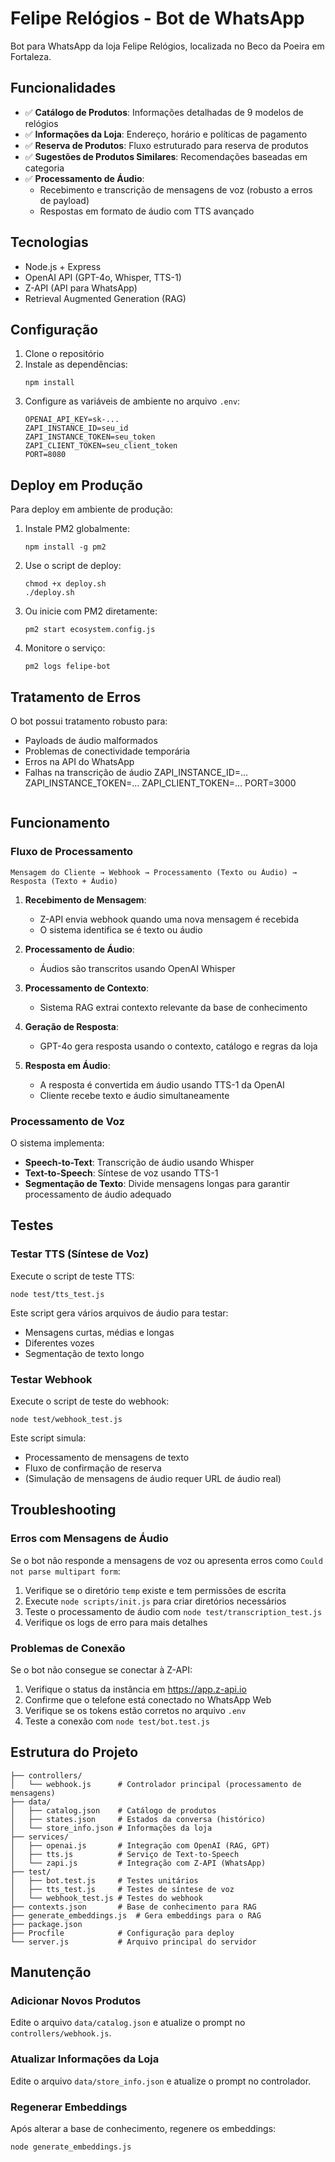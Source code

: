 # Felipe Relógios - Bot de WhatsApp

Bot para WhatsApp da loja Felipe Relógios, localizada no Beco da Poeira em Fortaleza.

## Funcionalidades

- ✅ **Catálogo de Produtos**: Informações detalhadas de 9 modelos de relógios
- ✅ **Informações da Loja**: Endereço, horário e políticas de pagamento
- ✅ **Reserva de Produtos**: Fluxo estruturado para reserva de produtos
- ✅ **Sugestões de Produtos Similares**: Recomendações baseadas em categoria
- ✅ **Processamento de Áudio**: 
  - Recebimento e transcrição de mensagens de voz (robusto a erros de payload)
  - Respostas em formato de áudio com TTS avançado

## Tecnologias

- Node.js + Express
- OpenAI API (GPT-4o, Whisper, TTS-1)
- Z-API (API para WhatsApp)
- Retrieval Augmented Generation (RAG)

## Configuração

1. Clone o repositório
2. Instale as dependências:
   ```
   npm install
   ```
3. Configure as variáveis de ambiente no arquivo `.env`:
   ```
   OPENAI_API_KEY=sk-...
   ZAPI_INSTANCE_ID=seu_id
   ZAPI_INSTANCE_TOKEN=seu_token
   ZAPI_CLIENT_TOKEN=seu_client_token
   PORT=8080
   ```

## Deploy em Produção

Para deploy em ambiente de produção:

1. Instale PM2 globalmente:
   ```
   npm install -g pm2
   ```

2. Use o script de deploy:
   ```
   chmod +x deploy.sh
   ./deploy.sh
   ```

3. Ou inicie com PM2 diretamente:
   ```
   pm2 start ecosystem.config.js
   ```

4. Monitore o serviço:
   ```
   pm2 logs felipe-bot
   ```

## Tratamento de Erros

O bot possui tratamento robusto para:

- Payloads de áudio malformados
- Problemas de conectividade temporária
- Erros na API do WhatsApp
- Falhas na transcrição de áudio
   ZAPI_INSTANCE_ID=...
   ZAPI_INSTANCE_TOKEN=...
   ZAPI_CLIENT_TOKEN=...
   PORT=3000
   ```

## Funcionamento

### Fluxo de Processamento

```
Mensagem do Cliente → Webhook → Processamento (Texto ou Áudio) → Resposta (Texto + Áudio)
```

1. **Recebimento de Mensagem**:
   - Z-API envia webhook quando uma nova mensagem é recebida
   - O sistema identifica se é texto ou áudio

2. **Processamento de Áudio**:
   - Áudios são transcritos usando OpenAI Whisper

3. **Processamento de Contexto**:
   - Sistema RAG extrai contexto relevante da base de conhecimento

4. **Geração de Resposta**:
   - GPT-4o gera resposta usando o contexto, catálogo e regras da loja

5. **Resposta em Áudio**:
   - A resposta é convertida em áudio usando TTS-1 da OpenAI
   - Cliente recebe texto e áudio simultaneamente

### Processamento de Voz

O sistema implementa:

- **Speech-to-Text**: Transcrição de áudio usando Whisper
- **Text-to-Speech**: Síntese de voz usando TTS-1
- **Segmentação de Texto**: Divide mensagens longas para garantir processamento de áudio adequado

## Testes

### Testar TTS (Síntese de Voz)

Execute o script de teste TTS:
```
node test/tts_test.js
```

Este script gera vários arquivos de áudio para testar:
- Mensagens curtas, médias e longas
- Diferentes vozes
- Segmentação de texto longo

### Testar Webhook

Execute o script de teste do webhook:
```
node test/webhook_test.js
```

Este script simula:
- Processamento de mensagens de texto
- Fluxo de confirmação de reserva
- (Simulação de mensagens de áudio requer URL de áudio real)

## Troubleshooting

### Erros com Mensagens de Áudio

Se o bot não responde a mensagens de voz ou apresenta erros como `Could not parse multipart form`:

1. Verifique se o diretório `temp` existe e tem permissões de escrita
2. Execute `node scripts/init.js` para criar diretórios necessários
3. Teste o processamento de áudio com `node test/transcription_test.js`
4. Verifique os logs de erro para mais detalhes

### Problemas de Conexão

Se o bot não consegue se conectar à Z-API:

1. Verifique o status da instância em https://app.z-api.io
2. Confirme que o telefone está conectado no WhatsApp Web
3. Verifique se os tokens estão corretos no arquivo `.env`
4. Teste a conexão com `node test/bot.test.js`

## Estrutura do Projeto

```
├── controllers/
│   └── webhook.js      # Controlador principal (processamento de mensagens)
├── data/
│   ├── catalog.json    # Catálogo de produtos
│   ├── states.json     # Estados da conversa (histórico)
│   └── store_info.json # Informações da loja
├── services/
│   ├── openai.js       # Integração com OpenAI (RAG, GPT)
│   ├── tts.js          # Serviço de Text-to-Speech
│   └── zapi.js         # Integração com Z-API (WhatsApp)
├── test/
│   ├── bot.test.js     # Testes unitários
│   ├── tts_test.js     # Testes de síntese de voz
│   └── webhook_test.js # Testes do webhook
├── contexts.json       # Base de conhecimento para RAG
├── generate_embeddings.js  # Gera embeddings para o RAG
├── package.json
├── Procfile            # Configuração para deploy
└── server.js           # Arquivo principal do servidor
```

## Manutenção

### Adicionar Novos Produtos

Edite o arquivo `data/catalog.json` e atualize o prompt no `controllers/webhook.js`.

### Atualizar Informações da Loja

Edite o arquivo `data/store_info.json` e atualize o prompt no controlador.

### Regenerar Embeddings

Após alterar a base de conhecimento, regenere os embeddings:
```
node generate_embeddings.js
```
